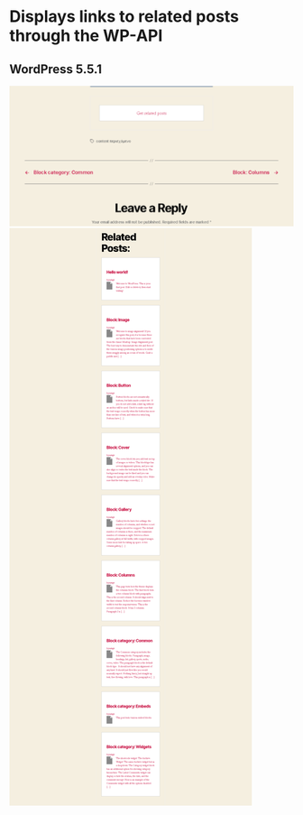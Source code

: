 # Displays links to related posts through the WP-API

## WordPress 5.5.1

![Image of restapi.png](restapi.png)
![Image of restapi.png](restapi2.png)